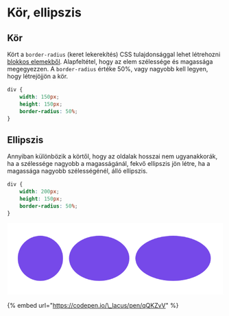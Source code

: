 # Kör, ellipszis

## Kör

Kört a `border-radius` \(keret lekerekítés\) CSS tulajdonsággal lehet létrehozni [blokkos elemekből](../css/doboz-modell.md#toembszeru-vagy-blokkos-elemek-jellemzoi). Alapfeltétel, hogy az elem szélessége és magassága megegyezzen. A `border-radius` értéke 50%, vagy nagyobb kell legyen, hogy létrejöjjön a kör.

```css
div {
    width: 150px;
    height: 150px;
    border-radius: 50%;
}
```

## Ellipszis

Annyiban különbözik a körtől, hogy az oldalak hosszai nem ugyanakkorák, ha a szélessége nagyobb a magasságánál, fekvő ellipszis jön létre, ha a magassága nagyobb szélességénél, álló ellipszis.

```css
div {
    width: 200px;
    height: 150px;
    border-radius: 50%;
}
```

![](../.gitbook/assets/circle.png)

{% embed url="https://codepen.io/\_lacus/pen/qQKZvV" %}



